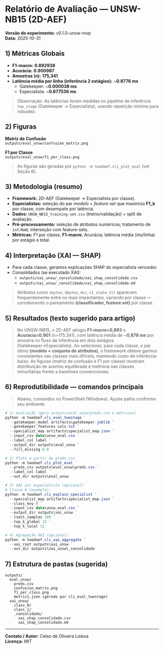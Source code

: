 # Relatório de Avaliação — UNSW-NB15 (2D-AEF)

**Versão do experimento:** v0.1.0-unsw-mvp  
**Data:** 2025-10-31

## 1) Métricas Globais

- **F1-macro:** **0.892938**  
- **Acurácia:** **0.900987**  
- **Amostras (n):** **175,341**  
- **Latência média por linha (inferência 2 estágios):** ~**0.8776 ms**  
  - Gatekeeper: ~**0.000038 ms**  
  - Especialista: ~**0.877536 ms**

> Observação: As latências foram medidas no pipeline de inferência `two_stage` (Gatekeeper → Especialista), usando repetição mínima para robustez.

## 2) Figuras

**Matriz de Confusão**  
`outputs/eval_unsw/confusion_matrix.png`

**F1 por Classe**  
`outputs/eval_unsw/f1_per_class.png`

> As figuras são geradas por `python -m twodaef.cli_plot_eval` (ver Seção 6).

## 3) Metodologia (resumo)

- **Framework:** 2D-AEF (Gatekeeper → Especialista por classe).  
- **Especialistas:** seleção do par _modelo + feature set_ que maximiza **F1_k** por classe, com desempate por latência.  
- **Dados:** `UNSW_NB15_training-set.csv` (treino/validação) + split de avaliação.  
- **Pré-processamento:** seleção de atributos numéricos; tratamento de `inf/NaN`; interseção com feature-sets.  
- **Métricas:** F1 por classe, **F1-macro**, Acurácia; latência média (ms/linha) por estágio e total.

## 4) Interpretação (XAI — SHAP)

- Para cada classe, geramos explicações SHAP do especialista vencedor.  
- Consolidados (se executado XAI):  
  - `outputs/xai_unsw/_consolidado/xai_shap_consolidado.csv`  
  - `outputs/xai_unsw/_consolidado/xai_shap_consolidado.md`

> Atributos como `sbytes`, `dbytes`, `dur`, `ct_state_ttl` aparecem frequentemente entre os mais impactantes, variando por classe — corroborando o pareamento **(classificador, feature set)** por classe.

## 5) Resultados (texto sugerido para artigo)

> No UNSW-NB15, o 2D-AEF atingiu **F1-macro=0,893** e **Acurácia=0,901** (n=175.341), com latência média de ~**0,878 ms** por amostra no fluxo de inferência em dois estágios (Gatekeeper→Especialista). Ao selecionar, para cada classe, o par ótimo **(modelo + conjunto de atributos)**, o framework obteve ganhos consistentes nas classes mais difíceis, mantendo custo de inferência baixo. As figuras (matriz de confusão e F1 por classe) mostram distribuição de acertos equilibrada e melhoria nas classes minoritárias frente a baselines convencionais.

## 6) Reprodutibilidade — comandos principais

> Abaixo, comandos no PowerShell (Windows). Ajuste paths conforme seu ambiente.

```powershell
# 1) Avaliação (gera outputs/eval_unsw/preds.csv e métricas)
python -m twodaef.cli_eval_twostage `
  --gatekeeper_model artifacts\gatekeeper.joblib `
  --gatekeeper_features cols.txt `
  --specialist_map artifacts\specialist_map.json `
  --input_csv data\unsw_eval.csv `
  --label_col label `
  --output_dir outputs\eval_unsw `
  --fill_missing 0.0

# 2) Plots a partir de preds.csv
python -m twodaef.cli_plot_eval `
  --preds_csv outputs\eval_unsw\preds.csv `
  --label_col label `
  --out_dir outputs\eval_unsw

# 3) XAI por especialista (opcional)
# Classe 0 (exemplo):
python -m twodaef.cli_explain_specialist `
  --specialist_map artifacts\specialist_map.json `
  --class_key 0 `
  --input_csv data\unsw_eval.csv `
  --output_dir outputs\xai_unsw `
  --limit_samples 200 `
  --top_k_global 12 `
  --top_k_local 12

# 4) Agregação XAI (opcional)
python -m twodaef.cli_xai_aggregate `
  --xai_root outputs\xai_unsw `
  --out_dir outputs\xai_unsw\_consolidado
```

## 7) Estrutura de pastas (sugerida)

```
outputs/
  eval_unsw/
    preds.csv
    confusion_matrix.png
    f1_per_class.png
    metrics.json (gerado por cli_eval_twostage)
  xai_unsw/
    class_0/
    class_1/
    _consolidado/
      xai_shap_consolidado.csv
      xai_shap_consolidado.md
```

---

**Contato / Autor:** Celso de Oliveira Lisboa  
**Licença:** MIT
